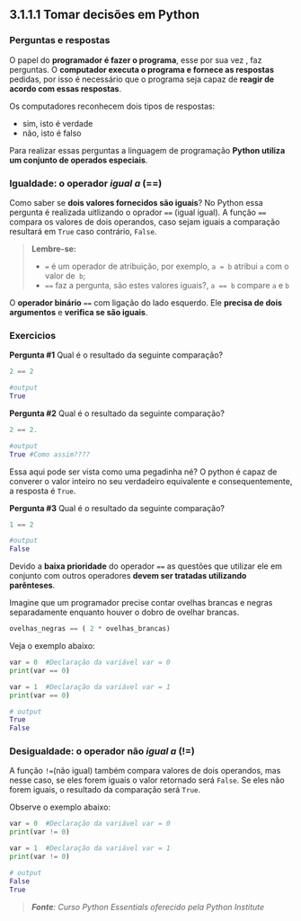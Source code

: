 ## 3.1.1.1 Tomar decisões em Python

### Perguntas e respostas

O papel do **programador é fazer o programa**, esse por sua vez , faz perguntas.
O **computador executa o programa e fornece as respostas** pedidas, por isso é necessário que o programa seja capaz de **reagir de acordo com essas respostas**.


Os computadores reconhecem dois tipos de respostas:
- sim, isto é verdade
- não, isto é falso

Para realizar essas perguntas a linguagem de programação **Python utiliza um conjunto de operados especiais**.

### Igualdade: o operador *igual a* (==)

Como saber se **dois valores fornecidos são iguais**? 
No Python essa pergunta é realizada uitlizando o oprador ``==`` (igual igual).
A função ``==`` compara os valores de dois operandos, caso sejam iguais a comparação resultará em ``True`` caso contrário, ``False``.

>**Lembre-se:**
>
> - ``=`` é um operador de atribuição, por exemplo, ``a = b`` atribui ``a`` com o valor de`` b``;
> - ``==`` faz a pergunta, são estes valores iguais?, ``a == b`` compare ``a`` e ``b``

O **operador binário** ``==`` com ligação do lado esquerdo. Ele **precisa de dois argumentos** e **verifica se são iguais**.

### Exercicios

**Pergunta #1** Qual é o resultado da seguinte comparação?

```python
2 == 2

#output
True
```
**Pergunta #2** Qual é o resultado da seguinte comparação?

```python
2 == 2.

#output
True #Como assim????
```
Essa aqui pode ser vista como uma pegadinha né? O python é capaz de converer o valor inteiro no seu verdadeiro equivalente e consequentemente, a resposta é ``True``.


**Pergunta #3** Qual é o resultado da seguinte comparação?

```python
1 == 2

#output
False
```

Devido a **baixa prioridade** do operador ``==`` as questões que utilizar ele em conjunto com outros operadores **devem ser tratadas utilizando parênteses**. 

Imagine que um programador precise contar ovelhas brancas e negras separadamente enquanto houver o dobro de ovelhar brancas.

```python
ovelhas_negras == ( 2 * ovelhas_brancas)
```

Veja o exemplo abaixo:

```python
var = 0  #Declaração da variável var = 0
print(var == 0)

var = 1  #Declaração da variável var = 1
print(var == 0)

# output
True
False
```

### Desigualdade: o operador não *igual a* (!=)

A função ``!=``(não igual) também compara valores de dois operandos, mas nesse caso, se eles forem iguais o valor retornado será ``False``. Se eles não forem iguais, o resultado da comparação será ``True``.

Observe o exemplo abaixo:

```python
var = 0  #Declaração da variável var = 0
print(var != 0)

var = 1  #Declaração da variável var = 1
print(var != 0)

# output
False
True
```

>***Fonte**: Curso Python Essentials oferecido pela Python Institute*
